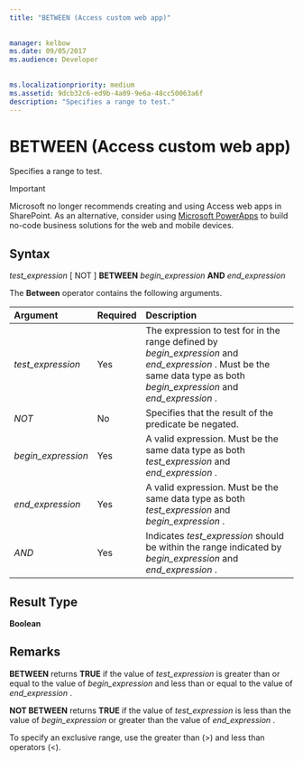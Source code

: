 ```yaml
---
title: "BETWEEN (Access custom web app)"
  
  
manager: kelbow
ms.date: 09/05/2017
ms.audience: Developer
 
  
ms.localizationpriority: medium
ms.assetid: 9dcb32c6-ed9b-4a09-9e6a-48cc50063a6f
description: "Specifies a range to test."
---
```


# BETWEEN (Access custom web app)

Specifies a range to test.
  
> [!IMPORTANT]
> Microsoft no longer recommends creating and using Access web apps in SharePoint. As an alternative, consider using [Microsoft PowerApps](https://powerapps.microsoft.com/en-us/) to build no-code business solutions for the web and mobile devices. 
  
## Syntax

 *test_expression*  [ NOT ] **BETWEEN** *begin_expression* **AND** *end_expression* 
  
The **Between** operator contains the following arguments. 
  
|**Argument**|**Required**|**Description**|
|:-----|:-----|:-----|
| *test_expression*  <br/> |Yes  <br/> |The expression to test for in the range defined by  *begin_expression*  and  *end_expression*  . Must be the same data type as both  *begin_expression*  and  *end_expression*  .  <br/> |
| *NOT*  <br/> |No  <br/> |Specifies that the result of the predicate be negated.  <br/> |
| *begin_expression*  <br/> |Yes  <br/> |A valid expression. Must be the same data type as both  *test_expression*  and  *end_expression*  .  <br/> |
| *end_expression*  <br/> |Yes  <br/> |A valid expression. Must be the same data type as both  *test_expression*  and  *begin_expression*  .  <br/> |
| *AND*  <br/> |Yes  <br/> |Indicates  *test_expression*  should be within the range indicated by  *begin_expression*  and  *end_expression*  .  <br/> |
   
## Result Type

 **Boolean**
  
## Remarks

 **BETWEEN** returns **TRUE** if the value of  *test_expression*  is greater than or equal to the value of  *begin_expression*  and less than or equal to the value of  *end_expression*  . 
  
 **NOT BETWEEN** returns **TRUE** if the value of  *test_expression*  is less than the value of  *begin_expression*  or greater than the value of  *end_expression*  . 
  
To specify an exclusive range, use the greater than (\>) and less than operators (\<).
  

